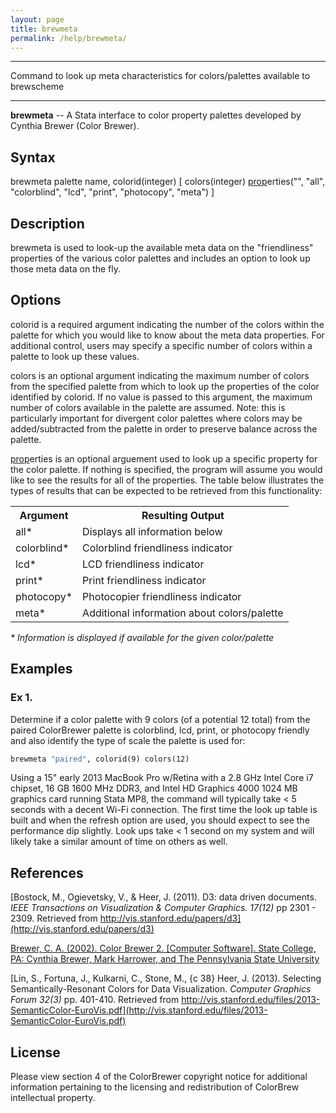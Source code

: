 ```yaml
---
layout: page
title: brewmeta
permalink: /help/brewmeta/
---
```



<hr>
Command to look up meta characteristics for colors/palettes available to brewscheme
<hr>
 
__brewmeta__ -- A Stata interface to color property palettes developed by Cynthia Brewer (Color Brewer).
 
## Syntax
 
brewmeta palette name, colorid(integer) [ colors(integer) <u>prop</u>erties("", "all",
 "colorblind", "lcd", "print", "photocopy", "meta") ]
 
## Description
 
brewmeta is used to look-up the available meta data on the "friendliness" properties of the various color palettes and includes an option to look up those meta data on the fly.
 
## Options
 
colorid is a required argument indicating the number of the colors within the palette for which you would like to know about the meta data properties. For additional control, users may specify a specific number of colors within a palette to look up these values.
 
colors is an optional argument indicating the maximum number of colors from the specified palette from which to look up the properties of the color identified by colorid. If no value is passed to this argument, the maximum number of colors available in the palette are assumed. Note: this is particularly important for divergent color palettes where colors may be added/subtracted from the palette in order to preserve balance across the palette.
 
<u>prop</u>erties is an optional arguement used to look up a specific property for the color palette.  If nothing is specified, the program will assume you would like to see the results for all of the properties. The table below illustrates the types of results that can be expected to be retrieved from this functionality:
 
<table>
<th>Argument</th><th>Resulting Output</th>
<tr><td>all*</td><td>Displays all information below</td></tr>
<tr><td>colorblind*</td><td>Colorblind friendliness indicator</td></tr>
<tr><td>lcd*</td><td>LCD friendliness indicator</td></tr>
<tr><td>print*</td><td>Print friendliness indicator</td></tr>
<tr><td>photocopy*</td><td>Photocopier friendliness indicator</td></tr>
<tr><td>meta*</td><td>Additional information about colors/palette</td></tr>
</table>
<em>* Information is displayed if available for the given color/palette</em>
 
## Examples

### Ex 1. 
Determine if a color palette with 9 colors (of a potential 12 total) from the paired ColorBrewer palette is colorblind, lcd, print, or photocopy friendly and also identify the type of scale the palette is used for:

```Stata 
brewmeta "paired", colorid(9) colors(12)
```

Using a 15" early 2013 MacBook Pro w/Retina with a 2.8 GHz Intel Core i7 chipset, 16 GB 1600 MHz DDR3, and Intel HD Graphics 4000 1024 MB graphics card running Stata MP8, the command will typically take < 5 seconds with a decent Wi-Fi connection.  The first time the look up table is built and when the refresh option are used, you should expect to see the performance dip slightly.  Look ups take < 1 second on my system and will likely take a similar amount of time on others as well.
 
## References
[Bostock, M., Ogievetsky, V., & Heer, J. (2011).  D3: data driven documents. *IEEE Transactions on Visualization & Computer Graphics. 17(12)* pp 2301 - 2309. Retrieved from http://vis.stanford.edu/papers/d3](http://vis.stanford.edu/papers/d3)  

[Brewer, C. A. (2002). Color Brewer 2. [Computer Software]. State College, PA: Cynthia Brewer, Mark Harrower, and The Pennsylvania State University](http://www.ColorBrewer2.org)

[Lin, S., Fortuna, J., Kulkarni, C., Stone, M., {c 38} Heer, J. (2013). Selecting Semantically-Resonant Colors for Data Visualization. *Computer Graphics Forum 32(3)* pp. 401-410.  Retrieved from http://vis.stanford.edu/files/2013-SemanticColor-EuroVis.pdf](http://vis.stanford.edu/files/2013-SemanticColor-EuroVis.pdf)
 
## License
Please view  section 4 of the ColorBrewer copyright notice for additional information pertaining to the licensing and redistribution of ColorBrew intellectual property.
 
